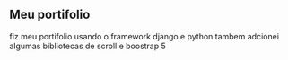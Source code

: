 ## Meu portifolio 

fiz meu portifolio usando o framework django e python tambem adcionei algumas bibliotecas de scroll e boostrap 5
